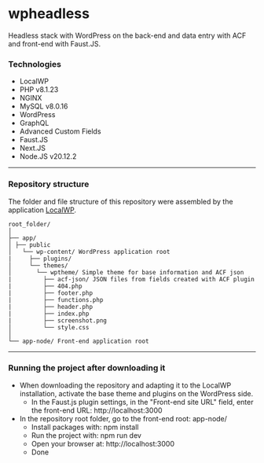 # wpheadless
Headless stack with WordPress on the back-end and data entry with ACF and front-end with Faust.JS.

[//]: # (comments)

### Technologies

* LocalWP
* PHP v8.1.23
* NGINX
* MySQL v8.0.16
* WordPress
* GraphQL
* Advanced Custom Fields
* Faust.JS
* Next.JS
* Node.JS v20.12.2

---

### Repository structure

The folder and file structure of this repository were assembled by the application [LocalWP](https://localwp.com/).

```
root_folder/
│
├── app/
│ ├── public
│   └── wp-content/ WordPress application root
|     ├── plugins/
│     └── themes/
│       └── wptheme/ Simple theme for base information and ACF json
|         ├── acf-json/ JSON files from fields created with ACF plugin
|         ├── 404.php
|         ├── footer.php
|         ├── functions.php
|         ├── header.php
|         ├── index.php
|         ├── screenshot.png
│         └── style.css
│
└── app-node/ Front-end application root
```

---

### Running the project after downloading it

- When downloading the repository and adapting it to the LocalWP installation, activate the base theme and plugins on the WordPress side.
    - In the Faust.js plugin settings, in the "Front-end site URL" field, enter the front-end URL: http://localhost:3000
- In the repository root folder, go to the front-end root: app-node/
    - Install packages with: npm install
    - Run the project with: npm run dev
    - Open your browser at: http://localhost:3000
    - Done